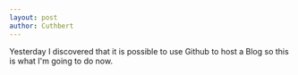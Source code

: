 ```yaml
---
layout: post
author: Cuthbert
---
```


Yesterday I discovered that it is possible to use Github to host a Blog so this is what I'm going to do now.
